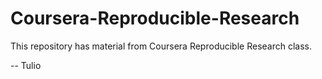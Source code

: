 # Coursera-Reproducible-Research
This repository has material from Coursera Reproducible Research class.


-- Tulio